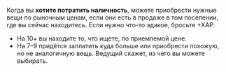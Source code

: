 Когда вы **хотите потратить наличность**, можете приобрести нужные вещи по рыночным ценам, если они есть в продаже в том поселении, где вы сейчас находитесь. Если нужно что-то эдакое, бросьте +ХАР.
- На 10+ вы находите то, что ищете, по приемлемой цене.
- На 7–9 придётся заплатить куда больше или приобрести похожую, но не аналогичную вещь. Ведущий скажет, из чего вы можете выбирать.